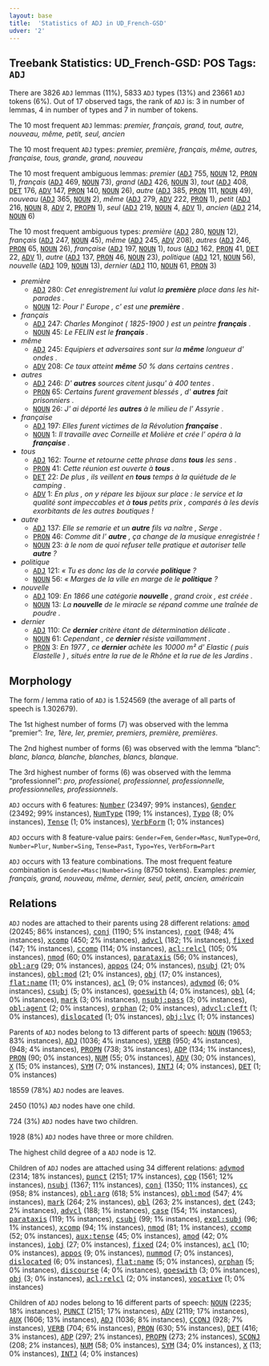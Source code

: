 ```yaml
---
layout: base
title:  'Statistics of ADJ in UD_French-GSD'
udver: '2'
---
```


## Treebank Statistics: UD_French-GSD: POS Tags: `ADJ`

There are 3826 `ADJ` lemmas (11%), 5833 `ADJ` types (13%) and 23661 `ADJ` tokens (6%).
Out of 17 observed tags, the rank of `ADJ` is: 3 in number of lemmas, 4 in number of types and 7 in number of tokens.

The 10 most frequent `ADJ` lemmas: <em>premier, français, grand, tout, autre, nouveau, même, petit, seul, ancien</em>

The 10 most frequent `ADJ` types:  <em>premier, première, français, même, autres, française, tous, grande, grand, nouveau</em>

The 10 most frequent ambiguous lemmas: <em>premier</em> (<tt><a href="fr_gsd-pos-ADJ.html">ADJ</a></tt> 755, <tt><a href="fr_gsd-pos-NOUN.html">NOUN</a></tt> 12, <tt><a href="fr_gsd-pos-PRON.html">PRON</a></tt> 1), <em>français</em> (<tt><a href="fr_gsd-pos-ADJ.html">ADJ</a></tt> 469, <tt><a href="fr_gsd-pos-NOUN.html">NOUN</a></tt> 73), <em>grand</em> (<tt><a href="fr_gsd-pos-ADJ.html">ADJ</a></tt> 426, <tt><a href="fr_gsd-pos-NOUN.html">NOUN</a></tt> 3), <em>tout</em> (<tt><a href="fr_gsd-pos-ADJ.html">ADJ</a></tt> 408, <tt><a href="fr_gsd-pos-DET.html">DET</a></tt> 176, <tt><a href="fr_gsd-pos-ADV.html">ADV</a></tt> 147, <tt><a href="fr_gsd-pos-PRON.html">PRON</a></tt> 140, <tt><a href="fr_gsd-pos-NOUN.html">NOUN</a></tt> 26), <em>autre</em> (<tt><a href="fr_gsd-pos-ADJ.html">ADJ</a></tt> 385, <tt><a href="fr_gsd-pos-PRON.html">PRON</a></tt> 111, <tt><a href="fr_gsd-pos-NOUN.html">NOUN</a></tt> 49), <em>nouveau</em> (<tt><a href="fr_gsd-pos-ADJ.html">ADJ</a></tt> 365, <tt><a href="fr_gsd-pos-NOUN.html">NOUN</a></tt> 2), <em>même</em> (<tt><a href="fr_gsd-pos-ADJ.html">ADJ</a></tt> 279, <tt><a href="fr_gsd-pos-ADV.html">ADV</a></tt> 222, <tt><a href="fr_gsd-pos-PRON.html">PRON</a></tt> 1), <em>petit</em> (<tt><a href="fr_gsd-pos-ADJ.html">ADJ</a></tt> 216, <tt><a href="fr_gsd-pos-NOUN.html">NOUN</a></tt> 8, <tt><a href="fr_gsd-pos-ADV.html">ADV</a></tt> 2, <tt><a href="fr_gsd-pos-PROPN.html">PROPN</a></tt> 1), <em>seul</em> (<tt><a href="fr_gsd-pos-ADJ.html">ADJ</a></tt> 219, <tt><a href="fr_gsd-pos-NOUN.html">NOUN</a></tt> 4, <tt><a href="fr_gsd-pos-ADV.html">ADV</a></tt> 1), <em>ancien</em> (<tt><a href="fr_gsd-pos-ADJ.html">ADJ</a></tt> 214, <tt><a href="fr_gsd-pos-NOUN.html">NOUN</a></tt> 6)

The 10 most frequent ambiguous types:  <em>première</em> (<tt><a href="fr_gsd-pos-ADJ.html">ADJ</a></tt> 280, <tt><a href="fr_gsd-pos-NOUN.html">NOUN</a></tt> 12), <em>français</em> (<tt><a href="fr_gsd-pos-ADJ.html">ADJ</a></tt> 247, <tt><a href="fr_gsd-pos-NOUN.html">NOUN</a></tt> 45), <em>même</em> (<tt><a href="fr_gsd-pos-ADJ.html">ADJ</a></tt> 245, <tt><a href="fr_gsd-pos-ADV.html">ADV</a></tt> 208), <em>autres</em> (<tt><a href="fr_gsd-pos-ADJ.html">ADJ</a></tt> 246, <tt><a href="fr_gsd-pos-PRON.html">PRON</a></tt> 65, <tt><a href="fr_gsd-pos-NOUN.html">NOUN</a></tt> 26), <em>française</em> (<tt><a href="fr_gsd-pos-ADJ.html">ADJ</a></tt> 197, <tt><a href="fr_gsd-pos-NOUN.html">NOUN</a></tt> 1), <em>tous</em> (<tt><a href="fr_gsd-pos-ADJ.html">ADJ</a></tt> 162, <tt><a href="fr_gsd-pos-PRON.html">PRON</a></tt> 41, <tt><a href="fr_gsd-pos-DET.html">DET</a></tt> 22, <tt><a href="fr_gsd-pos-ADV.html">ADV</a></tt> 1), <em>autre</em> (<tt><a href="fr_gsd-pos-ADJ.html">ADJ</a></tt> 137, <tt><a href="fr_gsd-pos-PRON.html">PRON</a></tt> 46, <tt><a href="fr_gsd-pos-NOUN.html">NOUN</a></tt> 23), <em>politique</em> (<tt><a href="fr_gsd-pos-ADJ.html">ADJ</a></tt> 121, <tt><a href="fr_gsd-pos-NOUN.html">NOUN</a></tt> 56), <em>nouvelle</em> (<tt><a href="fr_gsd-pos-ADJ.html">ADJ</a></tt> 109, <tt><a href="fr_gsd-pos-NOUN.html">NOUN</a></tt> 13), <em>dernier</em> (<tt><a href="fr_gsd-pos-ADJ.html">ADJ</a></tt> 110, <tt><a href="fr_gsd-pos-NOUN.html">NOUN</a></tt> 61, <tt><a href="fr_gsd-pos-PRON.html">PRON</a></tt> 3)


* <em>première</em>
  * <tt><a href="fr_gsd-pos-ADJ.html">ADJ</a></tt> 280: <em>Cet enregistrement lui valut la <b>première</b> place dans les hit-parades .</em>
  * <tt><a href="fr_gsd-pos-NOUN.html">NOUN</a></tt> 12: <em>Pour l' Europe , c' est une <b>première</b> .</em>
* <em>français</em>
  * <tt><a href="fr_gsd-pos-ADJ.html">ADJ</a></tt> 247: <em>Charles Monginot ( 1825-1900 ) est un peintre <b>français</b> .</em>
  * <tt><a href="fr_gsd-pos-NOUN.html">NOUN</a></tt> 45: <em>Le FELIN est le <b>français</b> .</em>
* <em>même</em>
  * <tt><a href="fr_gsd-pos-ADJ.html">ADJ</a></tt> 245: <em>Equipiers et adversaires sont sur la <b>même</b> longueur d' ondes .</em>
  * <tt><a href="fr_gsd-pos-ADV.html">ADV</a></tt> 208: <em>Ce taux atteint <b>même</b> 50 % dans certains centres .</em>
* <em>autres</em>
  * <tt><a href="fr_gsd-pos-ADJ.html">ADJ</a></tt> 246: <em>D' <b>autres</b> sources citent jusqu' à 400 tentes .</em>
  * <tt><a href="fr_gsd-pos-PRON.html">PRON</a></tt> 65: <em>Certains furent gravement blessés , d' <b>autres</b> fait prisonniers .</em>
  * <tt><a href="fr_gsd-pos-NOUN.html">NOUN</a></tt> 26: <em>J' ai déporté les <b>autres</b> à le milieu de l' Assyrie .</em>
* <em>française</em>
  * <tt><a href="fr_gsd-pos-ADJ.html">ADJ</a></tt> 197: <em>Elles furent victimes de la Révolution <b>française</b> .</em>
  * <tt><a href="fr_gsd-pos-NOUN.html">NOUN</a></tt> 1: <em>Il travaille avec Corneille et Molière et crée l' opéra à la <b>française</b> .</em>
* <em>tous</em>
  * <tt><a href="fr_gsd-pos-ADJ.html">ADJ</a></tt> 162: <em>Tourne et retourne cette phrase dans <b>tous</b> les sens .</em>
  * <tt><a href="fr_gsd-pos-PRON.html">PRON</a></tt> 41: <em>Cette réunion est ouverte à <b>tous</b> .</em>
  * <tt><a href="fr_gsd-pos-DET.html">DET</a></tt> 22: <em>De plus , ils veillent en <b>tous</b> temps à la quiétude de le camping .</em>
  * <tt><a href="fr_gsd-pos-ADV.html">ADV</a></tt> 1: <em>En plus , on y répare les bijoux sur place : le service et la qualité sont impeccables et à <b>tous</b> petits prix , comparés à les devis exorbitants de les autres boutiques !</em>
* <em>autre</em>
  * <tt><a href="fr_gsd-pos-ADJ.html">ADJ</a></tt> 137: <em>Elle se remarie et un <b>autre</b> fils va naître , Serge .</em>
  * <tt><a href="fr_gsd-pos-PRON.html">PRON</a></tt> 46: <em>Comme dit l' <b>autre</b> , ça change de la musique enregistrée !</em>
  * <tt><a href="fr_gsd-pos-NOUN.html">NOUN</a></tt> 23: <em>à le nom de quoi refuser telle pratique et autoriser telle <b>autre</b> ?</em>
* <em>politique</em>
  * <tt><a href="fr_gsd-pos-ADJ.html">ADJ</a></tt> 121: <em>« Tu es donc las de la corvée <b>politique</b> ?</em>
  * <tt><a href="fr_gsd-pos-NOUN.html">NOUN</a></tt> 56: <em>« Marges de la ville en marge de le <b>politique</b> ?</em>
* <em>nouvelle</em>
  * <tt><a href="fr_gsd-pos-ADJ.html">ADJ</a></tt> 109: <em>En 1866 une catégorie <b>nouvelle</b> , grand croix , est créée .</em>
  * <tt><a href="fr_gsd-pos-NOUN.html">NOUN</a></tt> 13: <em>La <b>nouvelle</b> de le miracle se répand comme une traînée de poudre .</em>
* <em>dernier</em>
  * <tt><a href="fr_gsd-pos-ADJ.html">ADJ</a></tt> 110: <em>Ce <b>dernier</b> critère étant de détermination délicate .</em>
  * <tt><a href="fr_gsd-pos-NOUN.html">NOUN</a></tt> 61: <em>Cependant , ce <b>dernier</b> résiste vaillamment .</em>
  * <tt><a href="fr_gsd-pos-PRON.html">PRON</a></tt> 3: <em>En 1977 , ce <b>dernier</b> achète les 10000 m² d' Elastic ( puis Elastelle ) , situés entre la rue de le Rhône et la rue de les Jardins .</em>

## Morphology

The form / lemma ratio of `ADJ` is 1.524569 (the average of all parts of speech is 1.302679).

The 1st highest number of forms (7) was observed with the lemma “premier”: <em>1re, 1ère, Ier, premier, premiers, première, premières</em>.

The 2nd highest number of forms (6) was observed with the lemma “blanc”: <em>blanc, blanca, blanche, blanches, blancs, blanque</em>.

The 3rd highest number of forms (6) was observed with the lemma “professionnel”: <em>pro, professionel, professionnel, professionnelle, professionnelles, professionnels</em>.

`ADJ` occurs with 6 features: <tt><a href="fr_gsd-feat-Number.html">Number</a></tt> (23497; 99% instances), <tt><a href="fr_gsd-feat-Gender.html">Gender</a></tt> (23492; 99% instances), <tt><a href="fr_gsd-feat-NumType.html">NumType</a></tt> (199; 1% instances), <tt><a href="fr_gsd-feat-Typo.html">Typo</a></tt> (8; 0% instances), <tt><a href="fr_gsd-feat-Tense.html">Tense</a></tt> (1; 0% instances), <tt><a href="fr_gsd-feat-VerbForm.html">VerbForm</a></tt> (1; 0% instances)

`ADJ` occurs with 8 feature-value pairs: `Gender=Fem`, `Gender=Masc`, `NumType=Ord`, `Number=Plur`, `Number=Sing`, `Tense=Past`, `Typo=Yes`, `VerbForm=Part`

`ADJ` occurs with 13 feature combinations.
The most frequent feature combination is `Gender=Masc|Number=Sing` (8750 tokens).
Examples: <em>premier, français, grand, nouveau, même, dernier, seul, petit, ancien, américain</em>


## Relations

`ADJ` nodes are attached to their parents using 28 different relations: <tt><a href="fr_gsd-dep-amod.html">amod</a></tt> (20245; 86% instances), <tt><a href="fr_gsd-dep-conj.html">conj</a></tt> (1190; 5% instances), <tt><a href="fr_gsd-dep-root.html">root</a></tt> (948; 4% instances), <tt><a href="fr_gsd-dep-xcomp.html">xcomp</a></tt> (450; 2% instances), <tt><a href="fr_gsd-dep-advcl.html">advcl</a></tt> (182; 1% instances), <tt><a href="fr_gsd-dep-fixed.html">fixed</a></tt> (147; 1% instances), <tt><a href="fr_gsd-dep-ccomp.html">ccomp</a></tt> (114; 0% instances), <tt><a href="fr_gsd-dep-acl-relcl.html">acl:relcl</a></tt> (105; 0% instances), <tt><a href="fr_gsd-dep-nmod.html">nmod</a></tt> (60; 0% instances), <tt><a href="fr_gsd-dep-parataxis.html">parataxis</a></tt> (56; 0% instances), <tt><a href="fr_gsd-dep-obl-arg.html">obl:arg</a></tt> (29; 0% instances), <tt><a href="fr_gsd-dep-appos.html">appos</a></tt> (24; 0% instances), <tt><a href="fr_gsd-dep-nsubj.html">nsubj</a></tt> (21; 0% instances), <tt><a href="fr_gsd-dep-obl-mod.html">obl:mod</a></tt> (21; 0% instances), <tt><a href="fr_gsd-dep-obj.html">obj</a></tt> (17; 0% instances), <tt><a href="fr_gsd-dep-flat-name.html">flat:name</a></tt> (11; 0% instances), <tt><a href="fr_gsd-dep-acl.html">acl</a></tt> (9; 0% instances), <tt><a href="fr_gsd-dep-advmod.html">advmod</a></tt> (6; 0% instances), <tt><a href="fr_gsd-dep-csubj.html">csubj</a></tt> (5; 0% instances), <tt><a href="fr_gsd-dep-goeswith.html">goeswith</a></tt> (4; 0% instances), <tt><a href="fr_gsd-dep-obl.html">obl</a></tt> (4; 0% instances), <tt><a href="fr_gsd-dep-mark.html">mark</a></tt> (3; 0% instances), <tt><a href="fr_gsd-dep-nsubj-pass.html">nsubj:pass</a></tt> (3; 0% instances), <tt><a href="fr_gsd-dep-obl-agent.html">obl:agent</a></tt> (2; 0% instances), <tt><a href="fr_gsd-dep-orphan.html">orphan</a></tt> (2; 0% instances), <tt><a href="fr_gsd-dep-advcl-cleft.html">advcl:cleft</a></tt> (1; 0% instances), <tt><a href="fr_gsd-dep-dislocated.html">dislocated</a></tt> (1; 0% instances), <tt><a href="fr_gsd-dep-obj-lvc.html">obj:lvc</a></tt> (1; 0% instances)

Parents of `ADJ` nodes belong to 13 different parts of speech: <tt><a href="fr_gsd-pos-NOUN.html">NOUN</a></tt> (19653; 83% instances), <tt><a href="fr_gsd-pos-ADJ.html">ADJ</a></tt> (1036; 4% instances), <tt><a href="fr_gsd-pos-VERB.html">VERB</a></tt> (950; 4% instances),  (948; 4% instances), <tt><a href="fr_gsd-pos-PROPN.html">PROPN</a></tt> (738; 3% instances), <tt><a href="fr_gsd-pos-ADP.html">ADP</a></tt> (134; 1% instances), <tt><a href="fr_gsd-pos-PRON.html">PRON</a></tt> (90; 0% instances), <tt><a href="fr_gsd-pos-NUM.html">NUM</a></tt> (55; 0% instances), <tt><a href="fr_gsd-pos-ADV.html">ADV</a></tt> (30; 0% instances), <tt><a href="fr_gsd-pos-X.html">X</a></tt> (15; 0% instances), <tt><a href="fr_gsd-pos-SYM.html">SYM</a></tt> (7; 0% instances), <tt><a href="fr_gsd-pos-INTJ.html">INTJ</a></tt> (4; 0% instances), <tt><a href="fr_gsd-pos-DET.html">DET</a></tt> (1; 0% instances)

18559 (78%) `ADJ` nodes are leaves.

2450 (10%) `ADJ` nodes have one child.

724 (3%) `ADJ` nodes have two children.

1928 (8%) `ADJ` nodes have three or more children.

The highest child degree of a `ADJ` node is 12.

Children of `ADJ` nodes are attached using 34 different relations: <tt><a href="fr_gsd-dep-advmod.html">advmod</a></tt> (2314; 18% instances), <tt><a href="fr_gsd-dep-punct.html">punct</a></tt> (2151; 17% instances), <tt><a href="fr_gsd-dep-cop.html">cop</a></tt> (1561; 12% instances), <tt><a href="fr_gsd-dep-nsubj.html">nsubj</a></tt> (1367; 11% instances), <tt><a href="fr_gsd-dep-conj.html">conj</a></tt> (1350; 11% instances), <tt><a href="fr_gsd-dep-cc.html">cc</a></tt> (958; 8% instances), <tt><a href="fr_gsd-dep-obl-arg.html">obl:arg</a></tt> (618; 5% instances), <tt><a href="fr_gsd-dep-obl-mod.html">obl:mod</a></tt> (547; 4% instances), <tt><a href="fr_gsd-dep-mark.html">mark</a></tt> (264; 2% instances), <tt><a href="fr_gsd-dep-obl.html">obl</a></tt> (263; 2% instances), <tt><a href="fr_gsd-dep-det.html">det</a></tt> (243; 2% instances), <tt><a href="fr_gsd-dep-advcl.html">advcl</a></tt> (188; 1% instances), <tt><a href="fr_gsd-dep-case.html">case</a></tt> (154; 1% instances), <tt><a href="fr_gsd-dep-parataxis.html">parataxis</a></tt> (119; 1% instances), <tt><a href="fr_gsd-dep-csubj.html">csubj</a></tt> (99; 1% instances), <tt><a href="fr_gsd-dep-expl-subj.html">expl:subj</a></tt> (96; 1% instances), <tt><a href="fr_gsd-dep-xcomp.html">xcomp</a></tt> (94; 1% instances), <tt><a href="fr_gsd-dep-nmod.html">nmod</a></tt> (81; 1% instances), <tt><a href="fr_gsd-dep-ccomp.html">ccomp</a></tt> (52; 0% instances), <tt><a href="fr_gsd-dep-aux-tense.html">aux:tense</a></tt> (45; 0% instances), <tt><a href="fr_gsd-dep-amod.html">amod</a></tt> (42; 0% instances), <tt><a href="fr_gsd-dep-iobj.html">iobj</a></tt> (27; 0% instances), <tt><a href="fr_gsd-dep-fixed.html">fixed</a></tt> (24; 0% instances), <tt><a href="fr_gsd-dep-acl.html">acl</a></tt> (10; 0% instances), <tt><a href="fr_gsd-dep-appos.html">appos</a></tt> (9; 0% instances), <tt><a href="fr_gsd-dep-nummod.html">nummod</a></tt> (7; 0% instances), <tt><a href="fr_gsd-dep-dislocated.html">dislocated</a></tt> (6; 0% instances), <tt><a href="fr_gsd-dep-flat-name.html">flat:name</a></tt> (5; 0% instances), <tt><a href="fr_gsd-dep-orphan.html">orphan</a></tt> (5; 0% instances), <tt><a href="fr_gsd-dep-discourse.html">discourse</a></tt> (4; 0% instances), <tt><a href="fr_gsd-dep-goeswith.html">goeswith</a></tt> (3; 0% instances), <tt><a href="fr_gsd-dep-obj.html">obj</a></tt> (3; 0% instances), <tt><a href="fr_gsd-dep-acl-relcl.html">acl:relcl</a></tt> (2; 0% instances), <tt><a href="fr_gsd-dep-vocative.html">vocative</a></tt> (1; 0% instances)

Children of `ADJ` nodes belong to 16 different parts of speech: <tt><a href="fr_gsd-pos-NOUN.html">NOUN</a></tt> (2235; 18% instances), <tt><a href="fr_gsd-pos-PUNCT.html">PUNCT</a></tt> (2151; 17% instances), <tt><a href="fr_gsd-pos-ADV.html">ADV</a></tt> (2119; 17% instances), <tt><a href="fr_gsd-pos-AUX.html">AUX</a></tt> (1606; 13% instances), <tt><a href="fr_gsd-pos-ADJ.html">ADJ</a></tt> (1036; 8% instances), <tt><a href="fr_gsd-pos-CCONJ.html">CCONJ</a></tt> (928; 7% instances), <tt><a href="fr_gsd-pos-VERB.html">VERB</a></tt> (704; 6% instances), <tt><a href="fr_gsd-pos-PRON.html">PRON</a></tt> (630; 5% instances), <tt><a href="fr_gsd-pos-DET.html">DET</a></tt> (416; 3% instances), <tt><a href="fr_gsd-pos-ADP.html">ADP</a></tt> (297; 2% instances), <tt><a href="fr_gsd-pos-PROPN.html">PROPN</a></tt> (273; 2% instances), <tt><a href="fr_gsd-pos-SCONJ.html">SCONJ</a></tt> (208; 2% instances), <tt><a href="fr_gsd-pos-NUM.html">NUM</a></tt> (58; 0% instances), <tt><a href="fr_gsd-pos-SYM.html">SYM</a></tt> (34; 0% instances), <tt><a href="fr_gsd-pos-X.html">X</a></tt> (13; 0% instances), <tt><a href="fr_gsd-pos-INTJ.html">INTJ</a></tt> (4; 0% instances)

